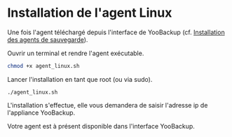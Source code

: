 # Installation de l'agent Linux

Une fois l'agent téléchargé depuis l'interface de YooBackup \(cf. [Installation des agents de sauvegarde](./)\).

Ouvrir un terminal et rendre l'agent exécutable.

```bash
chmod +x agent_linux.sh
```

Lancer l'installation en tant que root \(ou via sudo\).

```text
./agent_linux.sh
```

L'installation s'effectue, elle vous demandera de saisir l'adresse ip de l'appliance YooBackup.

Votre agent est à présent disponible dans l'interface YooBackup.

